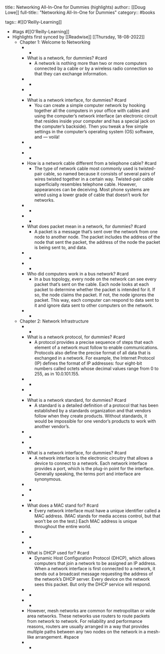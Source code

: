 title:: Networking All-In-One for Dummies (highlights)
author:: [[Doug Lowe]]
full-title:: "Networking All-In-One for Dummies"
category:: #books

tags:: #[[O'Reilly-Learning]]

- #tags #[[O'Reilly-Learning]]
- Highlights first synced by [[Readwise]] [[Thursday, 18-08-2022]]
	- Chapter 1: Welcome to Networking
		- -
		- What is a network, for dummies? #card
			- A network is nothing more than two or more computers connected by a cable or by a wireless radio connection so that they can exchange information.
		- -
		- -
		- What is a network interface, for dummies? #card
			- You can create a simple computer network by hooking together all the computers in your office with cables and using the computer’s network interface (an electronic circuit that resides inside your computer and has a special jack on the computer’s backside). Then you tweak a few simple settings in the computer’s operating system (OS) software, and — voilà!
		- -
		- -
		- How is a network cable different from a telephone cable? #card
			- The type of network cable most commonly used is twisted-pair cable, so named because it consists of several pairs of wires twisted together in a certain way. Twisted-pair cable superficially resembles telephone cable. However, appearances can be deceiving. Most phone systems are wired using a lower grade of cable that doesn’t work for networks.
		- -
		- -
		- What does packet mean in a network, for dummies? #card
			- A packet is a message that’s sent over the network from one node to another node. The packet includes the address of the node that sent the packet, the address of the node the packet is being sent to, and data.
		- -
		- -
		- Who did computers work in a bus network? #card
			- In a bus topology, every node on the network can see every packet that’s sent on the cable. Each node looks at each packet to determine whether the packet is intended for it. If so, the node claims the packet. If not, the node ignores the packet. This way, each computer can respond to data sent to it and ignore data sent to other computers on the network.
		- -
	- Chapter 2: Network Infrastructure
		- -
		- What is a network protocol, for dummies? #card
			- A protocol provides a precise sequence of steps that each element of a network must follow to enable communications. Protocols also define the precise format of all data that is exchanged in a network. For example, the Internet Protocol (IP) defines the format of IP addresses: four eight-bit numbers called octets whose decimal values range from 0 to 255, as in 10.0.101.155.
		- -
		- -
		- What is a network standard, for dummies? #card
			- A standard is a detailed definition of a protocol that has been established by a standards organization and that vendors follow when they create products. Without standards, it would be impossible for one vendor’s products to work with another vendor’s.
		- -
		- -
		- What is a network interface, for dummies? #card
			- A network interface is the electronic circuitry that allows a device to connect to a network. Each network interface provides a port, which is the plug-in point for the interface. Generally speaking, the terms port and interface are synonymous.
		- -
		- -
		- What does a MAC stand for? #card
			- Every network interface must have a unique identifier called a MAC address. (MAC stands for media access control, but that won’t be on the test.) Each MAC address is unique throughout the entire world.
		- -
		- -
		- What is DHCP used for? #card
			- Dynamic Host Configuration Protocol (DHCP), which allows computers that join a network to be assigned an IP address. When a network interface is first connected to a network, it sends out a broadcast message requesting the address of the network’s DHCP server. Every device on the network sees this packet. But only the DHCP service will respond.
		- -
		- -
		- However, mesh networks are common for metropolitan or wide area networks. These networks use routers to route packets from network to network. For reliability and performance reasons, routers are usually arranged in a way that provides multiple paths between any two nodes on the network in a mesh-like arrangement. #space
		- -
